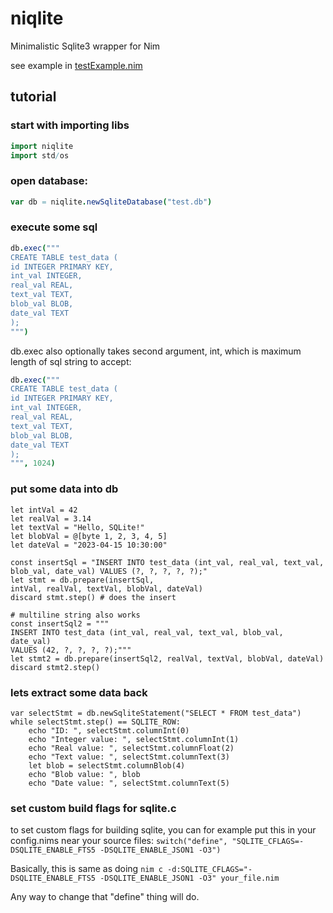 # niqlite
Minimalistic Sqlite3 wrapper for Nim


see example in [testExample.nim](./tests/testExample.nim)

## tutorial

### start with importing libs
```nim
import niqlite
import std/os
```

### open database:
```nim
var db = niqlite.newSqliteDatabase("test.db")
```

### execute some sql
```nim
db.exec("""
CREATE TABLE test_data (
id INTEGER PRIMARY KEY,
int_val INTEGER,
real_val REAL,
text_val TEXT,
blob_val BLOB,
date_val TEXT
);
""")
```
db.exec also optionally takes second argument, int, which is maximum length of sql string to accept:
```nim
db.exec("""
CREATE TABLE test_data (
id INTEGER PRIMARY KEY,
int_val INTEGER,
real_val REAL,
text_val TEXT,
blob_val BLOB,
date_val TEXT
);
""", 1024)
```

### put some data into db
```
let intVal = 42
let realVal = 3.14
let textVal = "Hello, SQLite!"
let blobVal = @[byte 1, 2, 3, 4, 5]
let dateVal = "2023-04-15 10:30:00"

const insertSql = "INSERT INTO test_data (int_val, real_val, text_val, blob_val, date_val) VALUES (?, ?, ?, ?, ?);"
let stmt = db.prepare(insertSql, 
intVal, realVal, textVal, blobVal, dateVal)
discard stmt.step() # does the insert

# multiline string also works
const insertSql2 = """
INSERT INTO test_data (int_val, real_val, text_val, blob_val, date_val)
VALUES (42, ?, ?, ?, ?);"""
let stmt2 = db.prepare(insertSql2, realVal, textVal, blobVal, dateVal)
discard stmt2.step()
```

### lets extract some data back
```
var selectStmt = db.newSqliteStatement("SELECT * FROM test_data")
while selectStmt.step() == SQLITE_ROW:
    echo "ID: ", selectStmt.columnInt(0)
    echo "Integer value: ", selectStmt.columnInt(1)
    echo "Real value: ", selectStmt.columnFloat(2)
    echo "Text value: ", selectStmt.columnText(3)
    let blob = selectStmt.columnBlob(4)
    echo "Blob value: ", blob
    echo "Date value: ", selectStmt.columnText(5)
```

### set custom build flags for sqlite.c
to set custom flags for building sqlite, you can for example put this
in your config.nims near your source files:
`switch("define", "SQLITE_CFLAGS=-DSQLITE_ENABLE_FTS5 -DSQLITE_ENABLE_JSON1 -O3")`

Basically, this is same as doing 
`nim c -d:SQLITE_CFLAGS="-DSQLITE_ENABLE_FTS5 -DSQLITE_ENABLE_JSON1 -O3" your_file.nim`

Any way to change that "define" thing will do.